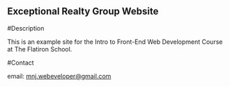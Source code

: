 Exceptional Realty Group Website
---

#Description

This is an example site for the Intro to Front-End Web Development Course at
The Flatiron School.

#Contact

email: mnj.webeveloper@gmail.com
